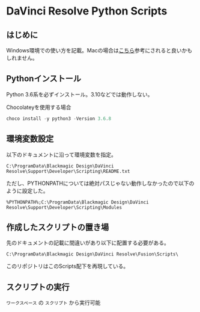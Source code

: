 # DaVinci Resolve Python Scripts

## はじめに

Windows環境での使い方を記載。Macの場合は[こちら](https://note.com/littlebuddha/n/nf7325e8c16ea)参考にされると良いかもしれません。

## Pythonインストール

Python 3.6系を必ずインストール。3.10などでは動作しない。

Chocolateyを使用する場合

```powershell
choco install -y python3 -Version 3.6.8
```

## 環境変数設定

以下のドキュメントに沿って環境変数を指定。

`C:\ProgramData\Blackmagic Design\DaVinci Resolve\Support\Developer\Scripting\README.txt`

ただし、PYTHONPATHについては絶対パスじゃない動作しなかったので以下のように設定した。

`%PYTHONPATH%;C:\ProgramData\Blackmagic Design\DaVinci Resolve\Support\Developer\Scripting\Modules`

## 作成したスクリプトの置き場

先のドキュメントの記載に間違いがあり以下に配置する必要がある。

`C:\ProgramData\Blackmagic Design\DaVinci Resolve\Fusion\Scripts\`

このリポジトリはこのScripts配下を再現している。

## スクリプトの実行

`ワークスペース` の `スクリプト` から実行可能
